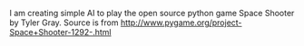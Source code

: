 I am creating simple AI to play the open source python game Space Shooter by Tyler Gray. Source is from http://www.pygame.org/project-Space+Shooter-1292-.html
